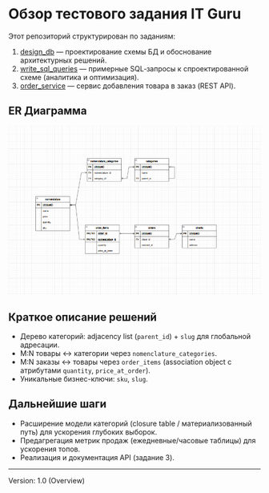 # Обзор тестового задания IT Guru

Этот репозиторий структурирован по заданиям:
1. [design_db](https://github.com/jmp-ff25/it_guru_test_task/tree/main/1.design_db) — проектирование схемы БД и обоснование архитектурных решений.
2. [write_sql_queries](https://github.com/jmp-ff25/it_guru_test_task/tree/main/2.write_sql_queries) — примерные SQL‑запросы к спроектированной схеме (аналитика и оптимизация).
3. [order_service](https://github.com/jmp-ff25/it_guru_test_task/tree/main/3.order_service) — сервис добавления товара в заказ (REST API).

## ER Диаграмма
![ER Диаграмма схемы БД](https://github.com/jmp-ff25/it_guru_test_task/blob/main/1.design_db/scheme_db_draw.io.png)

## Краткое описание решений
- Дерево категорий: adjacency list (`parent_id`) + `slug` для глобальной адресации.
- M:N товары ↔ категории через `nomenclature_categories`.
- M:N заказы ↔ товары через `order_items` (association object с атрибутами `quantity`, `price_at_order`).
- Уникальные бизнес-ключи: `sku`, `slug`.

## Дальнейшие шаги
- Расширение модели категорий (closure table / материализованный путь) для ускорения глубоких выборок.
- Предагрегация метрик продаж (ежедневные/часовые таблицы) для ускорения топов.
- Реализация и документация API (задание 3).

---
Version: 1.0 (Overview)
